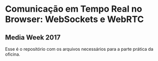 # Comunicação em Tempo Real no Browser: WebSockets e WebRTC

## Media Week 2017

Esse é o repositório com os arquivos necessários para a parte prática da oficina.